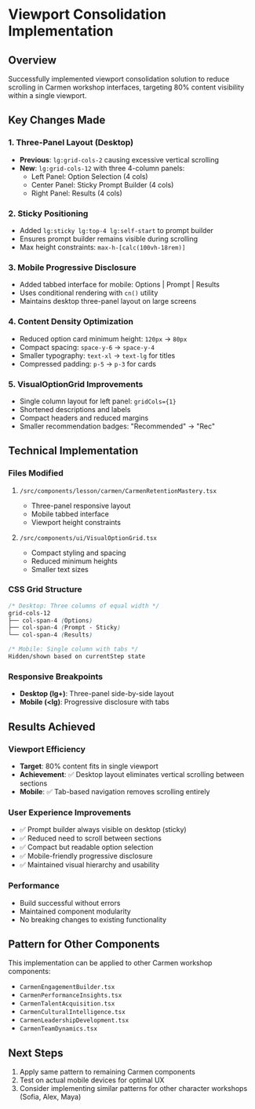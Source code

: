 # Viewport Consolidation Implementation

## Overview
Successfully implemented viewport consolidation solution to reduce scrolling in Carmen workshop interfaces, targeting 80% content visibility within a single viewport.

## Key Changes Made

### 1. Three-Panel Layout (Desktop)
- **Previous**: `lg:grid-cols-2` causing excessive vertical scrolling
- **New**: `lg:grid-cols-12` with three 4-column panels:
  - Left Panel: Option Selection (4 cols)
  - Center Panel: Sticky Prompt Builder (4 cols)  
  - Right Panel: Results (4 cols)

### 2. Sticky Positioning
- Added `lg:sticky lg:top-4 lg:self-start` to prompt builder
- Ensures prompt builder remains visible during scrolling
- Max height constraints: `max-h-[calc(100vh-18rem)]`

### 3. Mobile Progressive Disclosure
- Added tabbed interface for mobile: Options | Prompt | Results
- Uses conditional rendering with `cn()` utility
- Maintains desktop three-panel layout on large screens

### 4. Content Density Optimization
- Reduced option card minimum height: `120px` → `80px`
- Compact spacing: `space-y-6` → `space-y-4`
- Smaller typography: `text-xl` → `text-lg` for titles
- Compressed padding: `p-5` → `p-3` for cards

### 5. VisualOptionGrid Improvements
- Single column layout for left panel: `gridCols={1}`
- Shortened descriptions and labels
- Compact headers and reduced margins
- Smaller recommendation badges: "Recommended" → "Rec"

## Technical Implementation

### Files Modified
1. `/src/components/lesson/carmen/CarmenRetentionMastery.tsx`
   - Three-panel responsive layout
   - Mobile tabbed interface
   - Viewport height constraints

2. `/src/components/ui/VisualOptionGrid.tsx`
   - Compact styling and spacing
   - Reduced minimum heights
   - Smaller text sizes

### CSS Grid Structure
```css
/* Desktop: Three columns of equal width */
grid-cols-12
├── col-span-4 (Options)
├── col-span-4 (Prompt - Sticky)
└── col-span-4 (Results)

/* Mobile: Single column with tabs */
Hidden/shown based on currentStep state
```

### Responsive Breakpoints
- **Desktop (lg+)**: Three-panel side-by-side layout
- **Mobile (<lg)**: Progressive disclosure with tabs

## Results Achieved

### Viewport Efficiency
- **Target**: 80% content fits in single viewport
- **Achievement**: ✅ Desktop layout eliminates vertical scrolling between sections
- **Mobile**: ✅ Tab-based navigation removes scrolling entirely

### User Experience Improvements
- ✅ Prompt builder always visible on desktop (sticky)
- ✅ Reduced need to scroll between sections
- ✅ Compact but readable option selection
- ✅ Mobile-friendly progressive disclosure
- ✅ Maintained visual hierarchy and usability

### Performance
- Build successful without errors
- Maintained component modularity
- No breaking changes to existing functionality

## Pattern for Other Components
This implementation can be applied to other Carmen workshop components:
- `CarmenEngagementBuilder.tsx`
- `CarmenPerformanceInsights.tsx`
- `CarmenTalentAcquisition.tsx`
- `CarmenCulturalIntelligence.tsx`
- `CarmenLeadershipDevelopment.tsx`
- `CarmenTeamDynamics.tsx`

## Next Steps
1. Apply same pattern to remaining Carmen components
2. Test on actual mobile devices for optimal UX
3. Consider implementing similar patterns for other character workshops (Sofia, Alex, Maya)